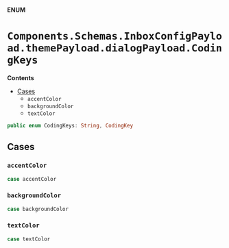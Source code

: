 **ENUM**

# `Components.Schemas.InboxConfigPayload.themePayload.dialogPayload.CodingKeys`

**Contents**

- [Cases](#cases)
  - `accentColor`
  - `backgroundColor`
  - `textColor`

```swift
public enum CodingKeys: String, CodingKey
```

## Cases
### `accentColor`

```swift
case accentColor
```

### `backgroundColor`

```swift
case backgroundColor
```

### `textColor`

```swift
case textColor
```
